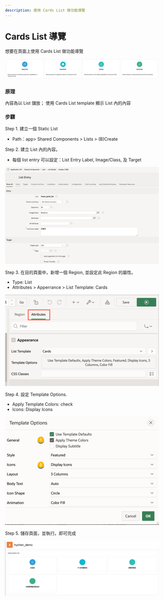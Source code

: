 ```yaml
---
description: 使用 Cards List 做功能導覽
---
```


# Cards List  導覽

想要在頁面上使用 Cards List 做功能導覽

![](<.gitbook/assets/image (4).png>)

### 原理

內容為以 List 儲放； 使用 Cards List template 顯示 List 內的內容

### 步驟

Step 1. 建立一個 Static List

* Path：app> Shared Components > Lists > (B)Create&#x20;

Step 2. 建立 List 內的內容。

* 每個 list entry 可以設定：List Entry Label, Image/Class, 及 Target

![](<.gitbook/assets/image (2).png>)

Step 3. 在目的頁面中，新增一個 Region, 並設定此 Region 的屬性。

* Type: List
* Attributes > Apperrance > List Template: Cards

![](<.gitbook/assets/image (3).png>)

Step 4. 設定 Template Options.&#x20;

* Apply Template Colors: check
* Icons: Display Icons

![](.gitbook/assets/image.png)

Step 5. 儲存頁面，並執行。即可完成

![](<.gitbook/assets/image (1).png>)

